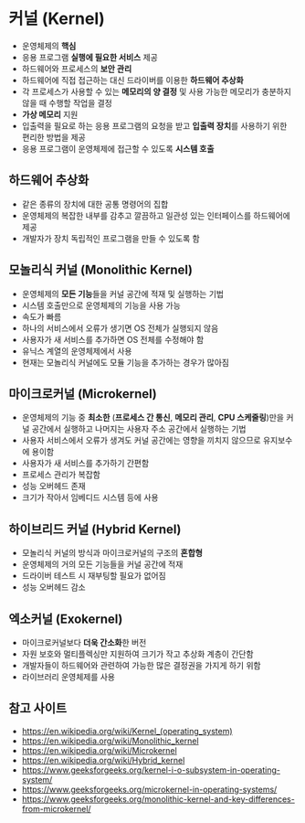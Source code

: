 # 커널 (Kernel)
- 운영체제의 **핵심**
- 응용 프로그램 **실행에 필요한 서비스** 제공
- 하드웨어와 프로세스의 **보안 관리**
- 하드웨어에 직접 접근하는 대신 드라이버를 이용한 **하드웨어 추상화**
- 각 프로세스가 사용할 수 있는 **메모리의 양 결정** 및 사용 가능한 메모리가 충분하지 않을 때 수행할 작업을 결정
- **가상 메모리** 지원
- 입출력을 필요로 하는 응용 프로그램의 요청을 받고 **입출력 장치**를 사용하기 위한 편리한 방법을 제공
- 응용 프로그램이 운영체제에 접근할 수 있도록 **시스템 호출**

## 하드웨어 추상화
- 같은 종류의 장치에 대한 공통 명령어의 집합
- 운영체제의 복잡한 내부를 감추고 깔끔하고 일관성 있는 인터페이스를 하드웨어에 제공
- 개발자가 장치 독립적인 프로그램을 만들 수 있도록 함

## 모놀리식 커널 (Monolithic Kernel)
- 운영체제의 **모든 기능**들을 커널 공간에 적재 및 실행하는 기법
- 시스템 호출만으로 운영체제의 기능을 사용 가능
- 속도가 빠름
- 하나의 서비스에서 오류가 생기면 OS 전체가 실행되지 않음
- 사용자가 새 서비스를 추가하면 OS 전체를 수정해야 함
- 유닉스 계열의 운영체제에서 사용
- 현재는 모놀리식 커널에도 모듈 기능을 추가하는 경우가 많아짐

## 마이크로커널 (Microkernel)
- 운영체제의 기능 중 **최소한** (**프로세스 간 통신**, **메모리 관리**, **CPU 스케줄링**)만을 커널 공간에서 실행하고 나머지는 사용자 주소 공간에서 실행하는 기법
- 사용자 서비스에서 오류가 생겨도 커널 공간에는 영향을 끼치지 않으므로 유지보수에 용이함
- 사용자가 새 서비스를 추가하기 간편함
- 프로세스 관리가 복잡함
- 성능 오버헤드 존재
- 크기가 작아서 임베디드 시스템 등에 사용

## 하이브리드 커널 (Hybrid Kernel)
- 모놀리식 커널의 방식과 마이크로커널의 구조의 **혼합형**
- 운영체제의 거의 모든 기능들을 커널 공간에 적재
- 드라이버 테스트 시 재부팅할 필요가 없어짐
- 성능 오버헤드 감소

## 엑소커널 (Exokernel)
- 마이크로커널보다 **더욱 간소화**한 버전
- 자원 보호와 멀티플렉싱만 지원하여 크기가 작고 추상화 계층이 간단함
- 개발자들이 하드웨어와 관련하여 가능한 많은 결정권을 가지게 하기 위함
- 라이브러리 운영체제를 사용

## 참고 사이트
- https://en.wikipedia.org/wiki/Kernel_(operating_system)
- https://en.wikipedia.org/wiki/Monolithic_kernel
- https://en.wikipedia.org/wiki/Microkernel
- https://en.wikipedia.org/wiki/Hybrid_kernel
- https://www.geeksforgeeks.org/kernel-i-o-subsystem-in-operating-system/
- https://www.geeksforgeeks.org/microkernel-in-operating-systems/
- https://www.geeksforgeeks.org/monolithic-kernel-and-key-differences-from-microkernel/
